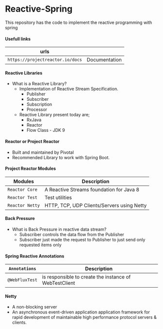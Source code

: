 # Reactive-Spring
This repository has the code to implement the reactive programming with spring

#### Usefull links
|urls||
|---|---|
|`https://projectreactor.io/docs`|Documentation|

#### Reactive Libraries
  - What is a Reactive Library?
    - Implementation of Reactive Stream Specification.
      - Publisher
      - Subscriber
      - Subscription
      - Processor
    - Reactive Library present today are;
      - RxJava
      - Reactor
      - Flow Class - JDK 9

#### Reactor or Project Reactor
  - Built and maintained by Pivotal
  - Recommended Library to work with Spring Boot.

#### Project Reactor Modules
|Modules|Description|
|---|---|
|`Reactor Core`|A Reactive Streams foundation for Java 8|
|`Reactor Test`|Test utilities|
|`Reactor Netty`|HTTP, TCP, UDP Clients/Servers using Netty|

#### Back Pressure
- What is Back Pressure in reactive data stream?
  - Subscriber controls the data flow from the Publisher
  - Subscriber just made the request to Publisher to just send only requested items only

#### Spring Reactive Annotations
|`Annotations`|Description|
|---|---|
|`@WebFluxTest`|is responsible to create the instance of WebTestClient|
#### Netty
- A non-blocking server
- An asynchronous event-driven application application framework for rapid development of maintainable high performance protocol servers & clients.
